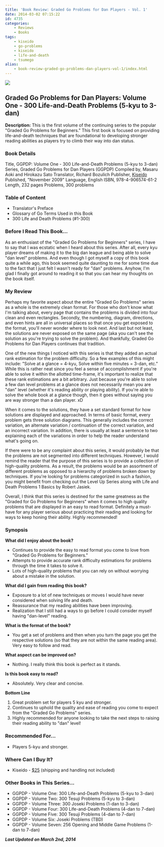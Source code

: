 ```yaml
---
title: 'Book Review: Graded Go Problems for Dan Players - Vol. 1'
date: 2014-03-02 07:15:22
id: 4735
categories:
	- Reviews
	- Books
tags:
	- kiseido
	- go-problems
	- kiseido
	- life-and-death
	- tsumego
alias:
	- book-review-graded-go-problems-dan-players-vol-1/index.html
---
```

![](/images/2014/02/ggpdpv1cover.jpg)

## Graded Go Problems for Dan Players: Volume One - 300 Life-and-Death Problems (5-kyu to 3-dan)

**Description:** This is the first volume of the continuing series to the popular "Graded Go Problems for Beginners." This first book is focused on providing life-and-death techniques that are foundational to developing stronger reading abilities as players try to climb their way into dan status.

<!--more-->

### Book Details

Title, GGPDP: Volume One - 300 Life-and-Death Problems (5-kyu to 3-dan)
Series, Graded Go Problems for Dan Players (GGPDP)
Compiled by, Masaru Aoki and Hirokazu Sato
Translator, Richard Bozulich
Publisher, [Kiseido](http://www.kiseido.com)
Published, "November 2009"
Language, English
ISBN, 978-4-906574-61-2
Length, 232 pages
Problems, 300 problems

### Table of Content

*   Translator's Preface
*   Glossary of Go Terms Used in this Book
*   300 Life and Death Problems (#1-300)

### Before I Read This Book...

As an enthusiast of the "Graded Go Problems for Beginners" series, I have to say that I was ecstatic when I heard about this series. After all, every kyu player dreams of making it to the big dan league and being able to solve "dan level" problems. And even though I got myself a copy of this book quite a while ago, this book seemed quite daunting to me for some time due to the fact that I just felt I wasn't ready for "dan" problems. Anyhow, I'm glad I finally got around to reading it so that you can hear my thoughts on the book itself.

### My Review

Perhaps my favorite aspect about the entire "Graded Go Problems" series as a whole is the extremely clean format. For those who don't know what I'm talking about, every page that contains the problems is divided into four clean and even rectangles. Secondly, the numbering, diagram, directions, and even hints are all in universal places so that once you get exposed to the format, you'll never wonder where to look next. And last but not least, the solutions are never exposed on the same page (aka you can't see the solution as you're trying to solve the problem). And thankfully, Graded Go Problems for Dan Players continues that tradition.

One of the new things I noticed with this series is that they added an actual rank estimation for the problem difficulty. So a few examples of this might include: "Solve at a glance = 4-kyu, Solve within five minutes = 3-dan, etc." While this is rather neat since you feel a sense of accomplishment if you're able to solve it within the allotted time-frame, it's important to realize that these rank estimations are a bit arbitrary. Just because you're able to solve a few dan level problems at a glance does not necessarily mean you are "dan" level (whether it's reading ability or playing ability). If you're able to solve the whole book at a glance though, then it goes without saying you are way stronger than a dan player. xD

When it comes to the solutions, they have a set standard format for how solutions are displayed and approached. In terms of basic format, every problem gets three solution diagrams. This generally includes the correct variation, an alternate variation / continuation of the correct variation, and an incorrect variation. In addition, there is usually at least a sentence to two explaining each of the variations in order to help the reader understand what's going on.

If there were to be any complaint about this series, it would probably be that the problems are not segmented into different techniques. However, I would remind the reader that the purpose of this series is to provide a collection of high-quality problems. As a result, the problems would be an assortment of different problems as opposed to a hierarchy of problems broken down by techniques. If you're looking for problems categorized in such a fashion, you might benefit from checking out the Level Up Series along with Life and Death Problems 1 Basics by Robert Jasiek.

Overall, I think that this series is destined for the same greatness as the "Graded for Go Problems for Beginners" when it comes to high quality problems that are displayed in an easy to read format. Definitely a must-have for any player serious about practicing their reading and looking for ways to keep honing their ability. Highly recommended!

### Synopsis

**What did I enjoy about the book?**

*   Continues to provide the easy to read format you come to love from "Graded Go Problems for Beginners."
*   Attempts to provide accurate rank difficulty estimations for problems through the time it takes to solve it.
*   Lots of high-quality problems that you can rely on without worrying about a mistake in the solution.

**What did I gain from reading this book?**

*   Exposure to a lot of new techniques or moves I would have never considered when solving life and death.
*   Reassurance that my reading abilities have been improving.
*   Realization that I still had a ways to go before I could consider myself having "dan-level" reading.

**What is the format of the book?**

*   You get a set of problems and then when you turn the page you get the respective solutions (so that they are not within the same reading area). Very easy to follow and read.

**What aspect can be improved on?**

*   Nothing. I really think this book is perfect as it stands.

**Is this book easy to read?**

*   Absolutely. Very clear and concise.

**Bottom Line**

1.  Great problem set for players 5 kyu and stronger.
2.  Continues to uphold the quality and ease of reading you come to expect from the "Graded Go Problems" series.
3.  Highly recommended for anyone looking to take the next steps to raising their reading ability to "dan" level!

### Recommended For...

*   Players 5-kyu and stronger.

### Where Can I Buy It?

*   Kiseido - [$25](http://kiseido.com/go_books.htm#K15) (shipping and handling not included)

### Other Books in This Series...

*   GGPDP - Volume One: 300 Life-and-Death Problems (5-kyu to 3-dan)
*   GGPDP - Volume Two: 300 Tesuji Problems (5-kyu to 3-dan)
*   GGPDP - Volume Three: 300 Joseki Problems (1-dan to 3-dan)
*   GGPDP - Volume Four: 300 Life-and-Death Problems (4-dan to 7-dan)
*   GGPDP - Volume Five: 300 Tesuji Problems (4-dan to 7-dan)
*   GGPDP - Volume Six: Joseki Problems (TBD)
*   GGPDP - Volume Seven: 256 Opening and Middle Game Problems (1-dan to 7-dan)

_**Last Updated on March 2nd, 2014**_